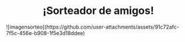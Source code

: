 <h1 align="center"> ¡Sorteador de amigos! </h1>
![imagensorteo](https://github.com/user-attachments/assets/91c72afc-7f5c-456e-b908-1f5e3d18ddee)


